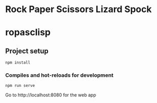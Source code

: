 # Rock Paper Scissors Lizard Spock
# ropasclisp

## Project setup
```
npm install
```

### Compiles and hot-reloads for development
```
npm run serve
```

Go to http://localhost:8080 for the web app